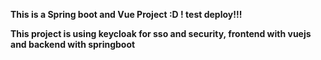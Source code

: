 **This is a Spring boot and Vue Project :D ! test deploy!!!**

**This project is using keycloak for sso and security, frontend with vuejs and backend with springboot**
